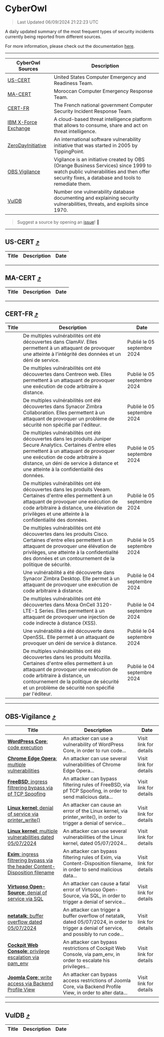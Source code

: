 
 <div id='top'></div>

# CyberOwl

 > Last Updated 06/09/2024 21:22:23 UTC
 
 A daily updated summary of the most frequent types of security incidents currently being reported from different sources.
 
 For more information, please check out the documentation [here](./docs/README.md).
 
 ---
 |CyberOwl Sources|Description|
 |---|---|
 |[US-CERT](#us-cert-arrow_heading_up)|United States Computer Emergency and Readiness Team.|
 |[MA-CERT](#ma-cert-arrow_heading_up)|Moroccan Computer Emergency Response Team.|
 |[CERT-FR](#cert-fr-arrow_heading_up)|The French national government Computer Security Incident Response Team.|
 |[IBM X-Force Exchange](#ibmcloud-arrow_heading_up)|A cloud-based threat intelligence platform that allows to consume, share and act on threat intelligence.|
 |[ZeroDayInitiative](#zerodayinitiative-arrow_heading_up)|An international software vulnerability initiative that was started in 2005 by TippingPoint.|
 |[OBS Vigilance](#obs-vigilance-arrow_heading_up)|Vigilance is an initiative created by OBS (Orange Business Services) since 1999 to watch public vulnerabilities and then offer security fixes, a database and tools to remediate them.|
 |[VulDB](#vuldb-arrow_heading_up)|Number one vulnerability database documenting and explaining security vulnerabilities, threats, and exploits since 1970.|
 
 > Suggest a source by opening an [issue](https://github.com/karimhabush/cyberowl/issues)! :raised_hands:
 ---

## US-CERT [:arrow_heading_up:](#cyberowl)

 |Title|Description|Date|
 |---|---|---|
 
 ---

## MA-CERT [:arrow_heading_up:](#cyberowl)

 |Title|Description|Date|
 |---|---|---|
 
 ---

## CERT-FR [:arrow_heading_up:](#cyberowl)

 |Title|Description|Date|
 |---|---|---|
 |[](https://www.cert.ssi.gouv.fr/avis/CERTFR-2024-AVI-0744/)|De multiples vulnérabilités ont été découvertes dans ClamAV. Elles permettent à un attaquant de provoquer une atteinte à l'intégrité des données et un déni de service.|Publié le 05 septembre 2024|
 |[](https://www.cert.ssi.gouv.fr/avis/CERTFR-2024-AVI-0743/)|De multiples vulnérabilités ont été découvertes dans Centreon web. Elles permettent à un attaquant de provoquer une exécution de code arbitraire à distance.|Publié le 05 septembre 2024|
 |[](https://www.cert.ssi.gouv.fr/avis/CERTFR-2024-AVI-0742/)|De multiples vulnérabilités ont été découvertes dans Synacor Zimbra Collaboration. Elles permettent à un attaquant de provoquer un problème de sécurité non spécifié par l'éditeur.|Publié le 05 septembre 2024|
 |[](https://www.cert.ssi.gouv.fr/avis/CERTFR-2024-AVI-0741/)|De multiples vulnérabilités ont été découvertes dans les produits Juniper Secure Analytics. Certaines d'entre elles permettent à un attaquant de provoquer une exécution de code arbitraire à distance, un déni de service à distance et une atteinte à la confidentialité des données.|Publié le 05 septembre 2024|
 |[](https://www.cert.ssi.gouv.fr/avis/CERTFR-2024-AVI-0740/)|De multiples vulnérabilités ont été découvertes dans les produits Veeam. Certaines d'entre elles permettent à un attaquant de provoquer une exécution de code arbitraire à distance, une élévation de privilèges et une atteinte à la confidentialité des données.|Publié le 05 septembre 2024|
 |[](https://www.cert.ssi.gouv.fr/avis/CERTFR-2024-AVI-0739/)|De multiples vulnérabilités ont été découvertes dans les produits Cisco. Certaines d'entre elles permettent à un attaquant de provoquer une élévation de privilèges, une atteinte à la confidentialité des données et un contournement de la politique de sécurité.|Publié le 05 septembre 2024|
 |[](https://www.cert.ssi.gouv.fr/avis/CERTFR-2024-AVI-0738/)|Une vulnérabilité a été découverte dans Synacor Zimbra Desktop. Elle permet à un attaquant de provoquer une exécution de code arbitraire à distance.|Publié le 04 septembre 2024|
 |[](https://www.cert.ssi.gouv.fr/avis/CERTFR-2024-AVI-0737/)|De multiples vulnérabilités ont été découvertes dans Moxa OnCell 3120-LTE-1 Series. Elles permettent à un attaquant de provoquer une injection de code indirecte à distance (XSS).|Publié le 04 septembre 2024|
 |[](https://www.cert.ssi.gouv.fr/avis/CERTFR-2024-AVI-0736/)|Une vulnérabilité a été découverte dans OpenSSL. Elle permet à un attaquant de provoquer un déni de service à distance.|Publié le 04 septembre 2024|
 |[](https://www.cert.ssi.gouv.fr/avis/CERTFR-2024-AVI-0735/)|De multiples vulnérabilités ont été découvertes dans les produits Mozilla. Certaines d'entre elles permettent à un attaquant de provoquer une exécution de code arbitraire à distance, un contournement de la politique de sécurité et un problème de sécurité non spécifié par l'éditeur.|Publié le 04 septembre 2024|
 
 ---

## OBS-Vigilance [:arrow_heading_up:](#cyberowl)

 |Title|Description|Date|
 |---|---|---|
 |[<a href="https://vigilance.fr/vulnerability/WordPress-Core-code-execution-43033" class="noirorange"><b>WordPress Core</b>: code execution</a>](https://vigilance.fr/vulnerability/WordPress-Core-code-execution-43033)|An attacker can use a vulnerability of WordPress Core, in order to run code...|Visit link for details|
 |[<a href="https://vigilance.fr/vulnerability/Chrome-Edge-Opera-multiple-vulnerabilities-43028" class="noirorange"><b>Chrome  Edge  Opera</b>: multiple vulnerabilities</a>](https://vigilance.fr/vulnerability/Chrome-Edge-Opera-multiple-vulnerabilities-43028)|An attacker can use several vulnerabilities of Chrome  Edge  Opera...|Visit link for details|
 |[<a href="https://vigilance.fr/vulnerability/FreeBSD-ingress-filtrering-bypass-via-pf-TCP-Spoofing-43025" class="noirorange"><b>FreeBSD</b>: ingress filtrering bypass via pf TCP Spoofing</a>](https://vigilance.fr/vulnerability/FreeBSD-ingress-filtrering-bypass-via-pf-TCP-Spoofing-43025)|An attacker can bypass filtering rules of FreeBSD, via pf TCP Spoofing, in order to send malicious data...|Visit link for details|
 |[<a href="https://vigilance.fr/vulnerability/Linux-kernel-denial-of-service-via-printer-write-44671" class="noirorange"><b>Linux kernel</b>: denial of service via printer_write()</a>](https://vigilance.fr/vulnerability/Linux-kernel-denial-of-service-via-printer-write-44671)|An attacker can cause an error of the Linux kernel, via printer_write(), in order to trigger a denial of service...|Visit link for details|
 |[<a href="https://vigilance.fr/vulnerability/Linux-kernel-multiple-vulnerabilities-dated-05-07-2024-44670" class="noirorange"><b>Linux kernel</b>: multiple vulnerabilities dated 05/07/2024</a>](https://vigilance.fr/vulnerability/Linux-kernel-multiple-vulnerabilities-dated-05-07-2024-44670)|An attacker can use several vulnerabilities of the Linux kernel, dated 05/07/2024...|Visit link for details|
 |[<a href="https://vigilance.fr/vulnerability/Exim-ingress-filtrering-bypass-via-the-header-Content-Disposition-filename-44669" class="noirorange"><b>Exim</b>: ingress filtrering bypass via the header Content-Disposition filename</a>](https://vigilance.fr/vulnerability/Exim-ingress-filtrering-bypass-via-the-header-Content-Disposition-filename-44669)|An attacker can bypass filtering rules of Exim, via Content-Disposition filename, in order to send malicious data...|Visit link for details|
 |[<a href="https://vigilance.fr/vulnerability/Virtuoso-Open-Source-denial-of-service-via-SQL-44668" class="noirorange"><b>Virtuoso Open-Source</b>: denial of service via SQL</a>](https://vigilance.fr/vulnerability/Virtuoso-Open-Source-denial-of-service-via-SQL-44668)|An attacker can cause a fatal error of Virtuoso Open-Source, via SQL, in order to trigger a denial of service...|Visit link for details|
 |[<a href="https://vigilance.fr/vulnerability/netatalk-buffer-overflow-dated-05-07-2024-44667" class="noirorange"><b>netatalk</b>: buffer overflow dated 05/07/2024</a>](https://vigilance.fr/vulnerability/netatalk-buffer-overflow-dated-05-07-2024-44667)|An attacker can trigger a buffer overflow of netatalk, dated 05/07/2024, in order to trigger a denial of service, and possibly to run code...|Visit link for details|
 |[<a href="https://vigilance.fr/vulnerability/Cockpit-Web-Console-privilege-escalation-via-pam-env-44666" class="noirorange"><b>Cockpit Web Console</b>: privilege escalation via pam_env</a>](https://vigilance.fr/vulnerability/Cockpit-Web-Console-privilege-escalation-via-pam-env-44666)|An attacker can bypass restrictions of Cockpit Web Console, via pam_env, in order to escalate his privileges...|Visit link for details|
 |[<a href="https://vigilance.fr/vulnerability/Joomla-Core-write-access-via-Backend-Profile-View-44988" class="noirorange"><b>Joomla Core</b>: write access via Backend Profile View</a>](https://vigilance.fr/vulnerability/Joomla-Core-write-access-via-Backend-Profile-View-44988)|An attacker can bypass access restrictions of Joomla Core, via Backend Profile View, in order to alter data...|Visit link for details|
 
 ---

## VulDB [:arrow_heading_up:](#cyberowl)

 |Title|Description|Date|
 |---|---|---|
 